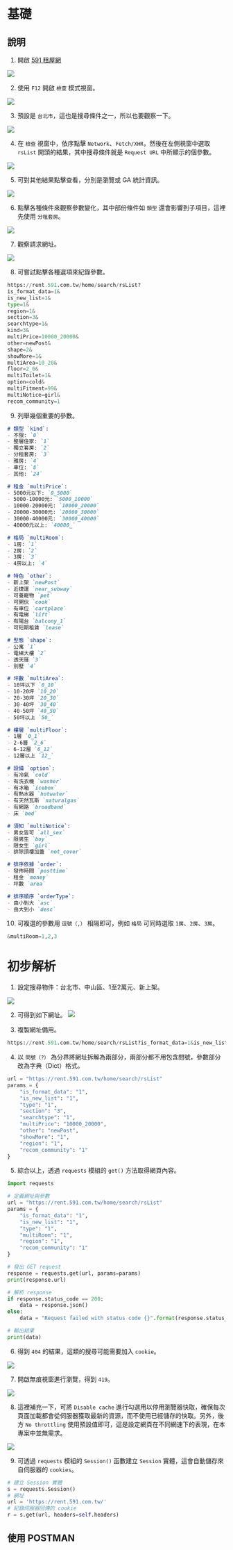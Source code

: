 # 基礎

## 說明

1. 開啟 [591 租屋網](https://rent.591.com.tw/)

![](images/img_01.png)

2. 使用 `F12` 開啟 `檢查` 模式視窗。

![](images/img_02.png)

3. 預設是 `台北市`，這也是搜尋條件之一，所以也要觀察一下。

![](images/img_03.png)

4. 在 `檢查` 視窗中，依序點擊 `Network`、`Fetch/XHR`，然後在左側視窗中選取 `rsList` 開頭的結果，其中搜尋條件就是 `Request URL` 中所顯示的個參數。

![](images/img_04.png)

5. 可對其他結果點擊查看，分別是瀏覽或 GA 統計資訊。

![](images/img_05.png)

6. 點擊各種條件來觀察參數變化，其中部份條件如 `類型` 還會影響到子項目，這裡先使用 `分租套房`。

![](images/img_06.png)

7. 觀察請求網址。

![](images/img_07.png)

8. 可嘗試點擊各種選項來紀錄參數。
```python
https://rent.591.com.tw/home/search/rsList?
is_format_data=1&
is_new_list=1&
type=1&
region=1&
section=3&
searchtype=1&
kind=3&
multiPrice=10000_20000&
other=newPost&
shape=2&
showMore=1&
multiArea=10_20&
floor=2_6&
multiToilet=1&
option=cold&
multiFitment=99&
multiNotice=girl&
recom_community=1
```

9. 列舉幾個重要的參數。

```markdown
# 類型 `kind`:
- 不限: `0`
- 整層住家: `1`
- 獨立套房: `2`
- 分租套房: `3`
- 雅房: `4`
- 車位: `8`
- 其他: `24`

# 租金 `multiPrice`:
- 5000元以下: `0_5000`
- 5000-10000元: `5000_10000`
- 10000-20000元: `10000_20000`
- 20000-30000元: `20000_30000`
- 30000-40000元: `30000_40000`
- 40000元以上: `40000_`

# 格局 `multiRoom`:
- 1房: `1`
- 2房: `2`
- 3房: `3`
- 4房以上: `4`

# 特色 `other`:
- 新上架 `newPost`
- 近捷運 `near_subway`
- 可養寵物 `pet`
- 可開伙 `cook`
- 有車位 `cartplace`
- 有電梯 `lift`
- 有陽台 `balcony_1`
- 可短期租賃 `lease`

# 型態 `shape`:
- 公寓 `1`
- 電梯大樓 `2`
- 透天厝 `3`
- 別墅 `4`

# 坪數 `multiArea`:
- 10坪以下 `0_10`
- 10-20坪 `10_20`
- 20-30坪 `20_30`
- 30-40坪 `30_40`
- 40-50坪 `40_50`
- 50坪以上 `50_`

# 樓層 `multiFloor`:
- 1層 `0_1`
- 2-6層 `2_6`
- 6-12層 `6_12`
- 12層以上 `12_`

# 設備 `option`:
- 有冷氣 `cold`
- 有洗衣機 `washer`
- 有冰箱 `icebox`
- 有熱水器 `hotwater`
- 有天然瓦斯 `naturalgas`
- 有網路 `broadband`
- 床 `bed`

# 須知 `multiNotice`:
- 男女皆可 `all_sex`
- 限男生 `boy`
- 限女生 `girl`
- 排除頂樓加蓋 `not_cover`

# 排序依據 `order`:
- 發佈時間 `posttime`
- 租金 `money`
- 坪數 `area`

# 排序順序 `orderType`:
- 由小到大 `asc`
- 由大到小 `desc`

```

10. 可複選的參數用 `逗號（,）` 相隔即可，例如 `格局` 可同時選取 `1房`、`2房`、`3房`。

```python
&multiRoom=1,2,3
```

# 初步解析

1. 設定搜尋物件：台北市、中山區、1至2萬元、新上架。

![](images/img_08.png)

2. 可得到如下網址。
![](images/img_09.png)

3. 複製網址備用。
```python
https://rent.591.com.tw/home/search/rsList?is_format_data=1&is_new_list=1&type=1&section=3&searchtype=1&multiPrice=10000_20000&other=newPost&showMore=1&region=1&recom_community=1
```

4. 以 `問號（?）` 為分界將網址拆解為兩部分，兩部分都不用包含問號，參數部分改為字典（Dict）格式。
```python
url = "https://rent.591.com.tw/home/search/rsList"
params = {
    "is_format_data": "1",
    "is_new_list": "1",
    "type": "1",
    "section": "3",
    "searchtype": "1",
    "multiPrice": "10000_20000",
    "other": "newPost",
    "showMore": "1",
    "region": "1",
    "recom_community": "1"
}
```

5. 綜合以上，透過 `requests` 模組的 `get()` 方法取得網頁內容。
```python
import requests

# 定義網址與參數
url = "https://rent.591.com.tw/home/search/rsList"
params = {
    "is_format_data": "1",
    "is_new_list": "1",
    "type": "1",
    "multiRoom": "1",
    "region": "1",
    "recom_community": "1"
}

# 發出 GET request
response = requests.get(url, params=params)
print(response.url)

# 解析 response
if response.status_code == 200:
    data = response.json()
else:
    data = "Request failed with status code {}".format(response.status_code)

# 輸出結果
print(data)
```

6. 得到 `404` 的結果，這類的搜尋可能需要加入 `cookie`。

![](images/img_10.png)

7. 開啟無痕視窗進行瀏覽，得到 `419`。

![](images/img_12.png)

8. 這裡補充一下，可將 `Disable cache` 進行勾選用以停用瀏覽器快取，確保每次頁面加載都會從伺服器獲取最新的資源，而不使用已經儲存的快取。另外，後方 `No throttling` 使用預設值即可，這是設定網頁在不同網速下的表現，在本專案中並無需求。

![](images/img_11.png)

9. 可透過 `requests` 模組的 `Session()` 函數建立 `Session` 實體，這會自動儲存來自伺服器的 `cookies`。

```python
# 建立 Session 實體
s = requests.Session()
# 網址
url = 'https://rent.591.com.tw/'
# 紀錄伺服器回傳的 cookie
r = s.get(url, headers=self.headers)
```

## 使用 POSTMAN
